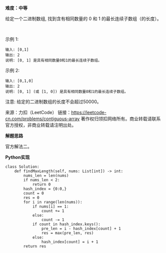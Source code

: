**难度：中等**    

给定一个二进制数组, 找到含有相同数量的 0 和 1 的最长连续子数组（的长度）。

 

示例 1:
```
输入: [0,1]
输出: 2
说明: [0, 1] 是具有相同数量0和1的最长连续子数组。
```
示例 2:
```
输入: [0,1,0]
输出: 2
说明: [0, 1] (或 [1, 0]) 是具有相同数量0和1的最长连续子数组。
```

注意: 给定的二进制数组的长度不会超过50000。

来源：力扣（LeetCode）
链接：https://leetcode-cn.com/problems/contiguous-array
著作权归领扣网络所有。商业转载请联系官方授权，非商业转载请注明出处。     

**解题思路**    

官方解法二。    

**Python实现**    
```
class Solution:
    def findMaxLength(self, nums: List[int]) -> int:
        nums_len = len(nums)
        if nums_len < 2:
            return 0
        hash_index = {0:0,}
        count = 0
        res = 0
        for i in range(len(nums)):
            if nums[i] == 1:
                count += 1
            else:
                count -= 1
            if count in hash_index.keys():
                pre_len = i - hash_index[count] + 1
                res = max(pre_len, res)
            else:
                hash_index[count] = i + 1
        return res
```